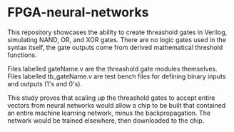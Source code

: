 # FPGA-neural-networks
This repository showcases the ability to create threashold gates in Verilog, simulating NAND, OR, and XOR gates. There are no
logic gates used in the syntax itself, the gate outputs come from derived mathematical threshold functions.

Files labelled gateName.v are the threashold gate modules themselves.
Files labelled tb_gateName.v are test bench files for defining binary inputs and outputs (1's and 0's).

This study proves that scaling up the threashold gates to accept entire vectors from neural networks would allow
a chip to be built that contained an entire machine learning network, minus the backpropagation.
The network would be trained elsewhere, then downloaded to the chip.

